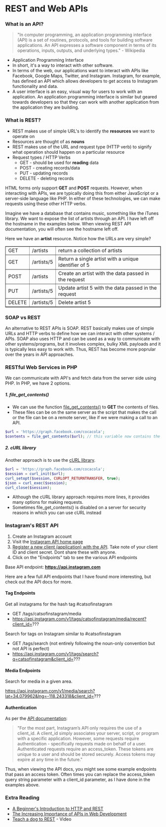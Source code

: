 REST and Web APIs
======================

### What is an API?

> "In computer programming, an application programming interface (API) is a set of routines, protocols, and tools for building software applications. An API expresses a software component in terms of its operations, inputs, outputs, and underlying types." - Wikipedia

* Application Programming Interface
* In short, it's a way to interact with other software.
* In terms of the web, our applications want to interact with APIs like Facebook, Google Maps, Twitter, and Instagram. Instagram, for example, has defined an API which allows developers to get access to Instagram functionality and data.
* A user interface is an easy, visual way for users to work with an application. An application programming interface is similar but geared towards developers so that they can work with another application from the application they are building. 


### What is REST?


* REST makes use of simple URL's to identify the __resources__ we want to operate on
* Resources are thought of as __nouns__
* REST makes use of the URL and request type (HTTP verb) to signify what operation should happen on a particular resource
* Request types / HTTP Verbs
	* GET - should be used for __reading__ data
	* POST - creating records/data
	* PUT - updating records
	* DELETE - deleting records

HTML forms only support __GET__ and __POST__ requests. However, when interacting with APIs, we are typically doing this from either JavaScript or a server-side language like PHP. In either of these technologies, we can make requests using these other HTTP verbs.

Imagine we have a database that contains music, something like the iTunes library. We want to expose the list of artists through an API. I have left off the hostname in the examples below. When viewing REST API documentation, you will often see the hostname left off.

Here we have an __artist__ resource. Notice how the URLs are very simple?

<table border="1" cellpadding="4" cellspacing="0">
	<tr>
		<td>GET</td>
		<td>/artists</td>
		<td>return a collection of artists</td>
	</tr>
	<tr>
		<td>GET</td>
		<td>/artists/5</td>
		<td>Return a single artist with a unique identifier of 5</td>
	</tr>
	<tr>
		<td>POST</td>
		<td>/artists</td>
		<td>Create an artist with the data passed in the request</td>
	</tr>
	<tr>
		<td>PUT</td>
		<td>/artists/5</td>
		<td>Update artist 5 with the data passed in the request</td>
	</tr>
	<tr>
		<td>DELETE</td>
		<td>/artists/5</td>
		<td>Delete artist 5</td>
	</tr>
</table>

### SOAP vs REST

An alternative to REST APIs is SOAP. REST basically makes use of simple URLs and HTTP verbs to define how we can interact with other systems / APIs. SOAP also uses HTTP and can be used as a way to communicate with other systems/programs, but it involves complex, bulky XML payloads and it is typically less easy to work with. Thus, REST has become more poprular over the years in API approaches.

### RESTful Web Services in PHP

We can communicate with API's and fetch data from the server side using PHP. In PHP, we have 2 options.

##### 1. file_get_contents()

* We can use the function [file_get_contents()](http://php.net/manual/en/function.file-get-contents.php) to __GET__ the contents of files. 
* These files can be on the same server as the script that makes the call or the file can be on a remote server, like if we were making a call to an API.

```php
$url = 'https://graph.facebook.com/cocacola';
$contents = file_get_contents($url); // this variable now contains the string of JSON
```

##### 2. cURL library

Another approach is to use the [cURL library](http://php.net/manual/en/book.curl.php).

```php
$url = 'https://graph.facebook.com/cocacola';
$session = curl_init($url);
curl_setopt($session, CURLOPT_RETURNTRANSFER, true);
$json = curl_exec($session);
curl_close($session);
```

* Although the cURL library approach requires more lines, it provides many options for making requests.
* Sometimes file_get_contents() is disabled on a server for security reasons in which you can use cURL instead

### Instagram's REST API

1. Create an Instagram account
2. Visit the [Instagram API home page](http://instagram.com/developer/)
3. [Register a new client (application) with the API](http://instagram.com/developer/clients/manage/). Take note of your client ID and client secret. Dont share these with anyone.
4. Click on the "Endpoints" tab to see the various API endpoints

Base API endpoint: __https://api.instagram.com__

Here are a few full API endpoints that I have found more interesting, but check out the API docs for more.

#### Tag Endpoints

Get all instagrams for the hash tag #catsofinstagram

* GET /tags/catsofinstagram/media
* https://api.instagram.com/v1/tags/catsofinstagram/media/recent?client_id=???

Search for tags on Instagram similar to #catsofinstagram

* GET /tags/search (not entirely following the noun-only convention but not API is perfect)
* https://api.instagram.com/v1/tags/search?q=catsofinstagram&client_id=???


#### Media Endpoints

Search for media in a given area.

https://api.instagram.com/v1/media/search?lat=34.079962&lng=-118.243318&client_id=???

#### Authentication

As per the [API documentation](http://instagram.com/developer/authentication/):

> "For the most part, Instagram’s API only requires the use of a client_id. A client_id simply associates your server, script, or program with a specific application. However, some requests require authentication - specifically requests made on behalf of a user. Authenticated requests require an access_token. These tokens are unique to a user and should be stored securely. Access tokens may expire at any time in the future."

Thus, when viewing the API docs, you might see some example endpoints that pass an access token. Often times you can replace the access_token query string parameter with a client_id parameter, as I have done in the examples above.


### Extra Reading
* [A Beginner's Introduction to HTTP and REST](http://net.tutsplus.com/tutorials/other/a-beginners-introduction-to-http-and-rest/)
* [The Increasing Importance of APIs in Web Development](http://net.tutsplus.com/articles/news/the-increasing-importance-of-apis-in-web-development/)
* [Teach a dog to REST](http://vimeo.com/17785736) - Video